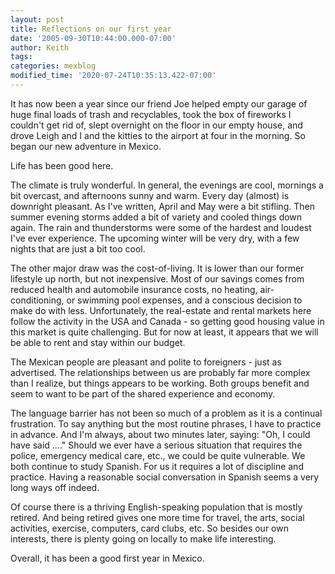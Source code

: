 ```yaml
---
layout: post
title: Reflections on our first year
date: '2005-09-30T10:44:00.000-07:00'
author: Keith
tags:
categories: mexblog
modified_time: '2020-07-24T10:35:13.422-07:00'
---
```

It has now been a year since our friend Joe helped empty our garage of
huge final loads of trash and recyclables, took the box of fireworks I
couldn't get rid of, slept overnight on the floor in our empty house,
and drove Leigh and I and the kitties to the airport at four in the
morning. So began our new adventure in Mexico.

Life has been good here.

The climate is truly wonderful. In general, the evenings are cool,
mornings a bit overcast, and afternoons sunny and warm. Every day
(almost) is downright pleasant. As I've written, April and May were a
bit stifling. Then summer evening storms added a bit of variety and
cooled things down again. The rain and thunderstorms were some of the
hardest and loudest I've ever experience. The upcoming winter will be
very dry, with a few nights that are just a bit too cool.

The other major draw was the cost-of-living. It is lower than our former
lifestyle up north, but not inexpensive. Most of our savings comes from
reduced health and automobile insurance costs, no heating,
air-conditioning, or swimming pool expenses, and a conscious decision to
make do with less. Unfortunately, the real-estate and rental markets
here follow the activity in the USA and Canada - so getting good housing
value in this market is quite challenging. But for now at least, it
appears that we will be able to rent and stay within our budget.

The Mexican people are pleasant and polite to foreigners - just as
advertised. The relationships between us are probably far more complex
than I realize, but things appears to be working. Both groups benefit
and seem to want to be part of the shared experience and economy.

The language barrier has not been so much of a problem as it is a
continual frustration. To say anything but the most routine phrases, I
have to practice in advance. And I'm always, about two minutes later,
saying: "Oh, I could have said ...." Should we ever have a serious
situation that requires the police, emergency medical care, etc., we
could be quite vulnerable. We both continue to study Spanish. For us it
requires a lot of discipline and practice. Having a reasonable social
conversation in Spanish seems a very long ways off indeed.

Of course there is a thriving English-speaking population that is mostly
retired. And being retired gives one more time for travel, the arts,
social activities, exercise, computers, card clubs, etc. So besides our
own interests, there is plenty going on locally to make life
interesting.

Overall, it has been a good first year in Mexico.
